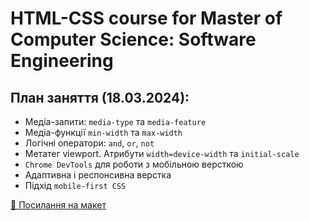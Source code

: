 # HTML-CSS course for Master of Computer Science: Software Engineering

## План заняття (18.03.2024):

- Медіа-запити: `media-type` та `media-feature`
- Медіа-функції `min-width` та `max-width`
- Логічні оператори: `and`, `or`, `not`
- Метатег viewport. Атрибути `width=device-width` та `initial-scale`
- `Chrome DevTools` для роботи з мобільною версткою
- Адаптивна і респонсивна верстка
- Підхід `mobile-first CSS`

[🍫 Посилання на макет](https://www.figma.com/file/SHNrA7r9RBXLqDUVYZjL1g/Simply-Chocolate?type=design&node-id=0%3A1&mode=design&t=6aQS0hFd0tLCXP49-1)
